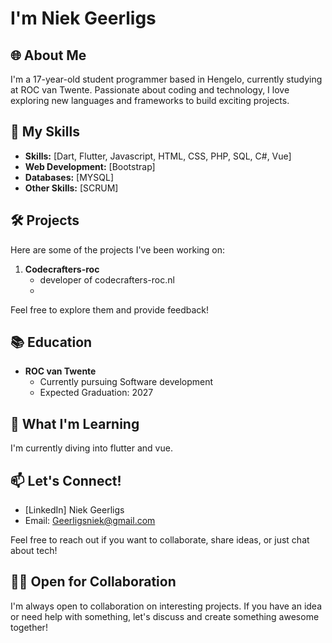 # I'm Niek Geerligs

## 🌐 About Me
I'm a 17-year-old student programmer based in Hengelo, currently studying at ROC van Twente. Passionate about coding and technology, I love exploring new languages and frameworks to build exciting projects.

## 🚀 My Skills
- **Skills:** [Dart, Flutter, Javascript, HTML, CSS, PHP, SQL, C#, Vue] 
- **Web Development:** [Bootstrap]
- **Databases:** [MYSQL]
- **Other Skills:** [SCRUM]

## 🛠️ Projects
Here are some of the projects I've been working on:

1. **Codecrafters-roc**
   - developer of codecrafters-roc.nl
   - 
Feel free to explore them and provide feedback!

## 📚 Education
- **ROC van Twente**
  - Currently pursuing Software development
  - Expected Graduation: 2027

## 🌱 What I'm Learning
I'm currently diving into flutter and vue.

## 📫 Let's Connect!
- [LinkedIn] Niek Geerligs
- Email: Geerligsniek@gmail.com

Feel free to reach out if you want to collaborate, share ideas, or just chat about tech!

## 👨‍💻 Open for Collaboration
I'm always open to collaboration on interesting projects. If you have an idea or need help with something, let's discuss and create something awesome together!

